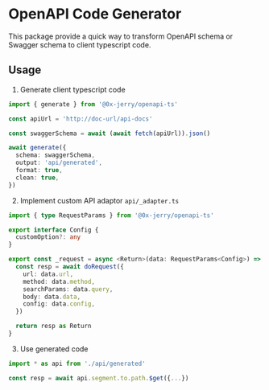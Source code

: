 # OpenAPI Code Generator

This package provide a quick way to transform OpenAPI schema or Swagger schema to client typescript code.

## Usage

1. Generate client typescript code

```ts
import { generate } from '@0x-jerry/openapi-ts'

const apiUrl = 'http://doc-url/api-docs'

const swaggerSchema = await (await fetch(apiUrl)).json()

await generate({
  schema: swaggerSchema,
  output: 'api/generated',
  format: true,
  clean: true,
})
```

2. Implement custom API adaptor `api/_adapter.ts`

```ts
import { type RequestParams } from '@0x-jerry/openapi-ts'

export interface Config {
  customOption?: any
}

export const _request = async <Return>(data: RequestParams<Config>) => {
  const resp = await doRequest({
    url: data.url,
    method: data.method,
    searchParams: data.query,
    body: data.data,
    config: data.config,
  })

  return resp as Return
}
```

3. Use generated code

```ts
import * as api from './api/generated'

const resp = await api.segment.to.path.$get({...})
```
